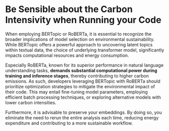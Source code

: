 # **Be Sensible about the Carbon Intensivity when Running your Code**

When employing BERTopic or RoBERTa, it is essential to recognize the broader implications of model selection on environmental sustainability. While BERTopic offers a powerful approach to uncovering latent topics within textual data, the choice of underlying transformer model, significantly impacts computational resources and energy consumption.

Especially RoBERTa, known for its superior performance in natural language understanding tasks, **demands substantial computational power during training and inference stages**, thereby contributing to higher carbon emissions. As such, developers leveraging BERTopic with RoBERTa should prioritize optimization strategies to mitigate the environmental impact of their code. This may entail fine-tuning model parameters, employing efficient batch processing techniques, or exploring alternative models with lower carbon intensities.

Furthermore, it is advisable to preserve your embeddings. By doing so, you eliminate the need to rerun the entire analysis each time, reducing energy expenditure and contributing to a more sustainable workflow.
